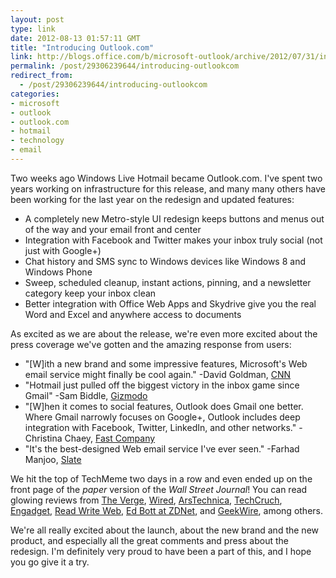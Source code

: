```yaml
---
layout: post
type: link
date: 2012-08-13 01:57:11 GMT
title: "Introducing Outlook.com"
link: http://blogs.office.com/b/microsoft-outlook/archive/2012/07/31/introducing-outlook-com-modern-email-for-the-next-billion-mailboxes.aspx
permalink: /post/29306239644/introducing-outlookcom
redirect_from: 
  - /post/29306239644/introducing-outlookcom
categories:
- microsoft
- outlook
- outlook.com
- hotmail
- technology
- email
---
```

<p>Two weeks ago Windows Live Hotmail became Outlook.com. I've spent two years working on infrastructure for this release, and many many others have been working for the last year on the redesign and updated features:</p>

<ul><li>A completely new Metro-style UI redesign keeps buttons and menus out of the way and your email front and center</li>
<li>Integration with Facebook and Twitter makes your inbox truly social (not just with Google+)</li>
<li>Chat history and SMS sync to Windows devices like Windows 8 and Windows Phone</li>
<li>Sweep, scheduled cleanup, instant actions, pinning, and a newsletter category keep your inbox clean</li>
<li>Better integration with Office Web Apps and Skydrive give you the real Word and Excel and anywhere access to documents</li>
</ul>

<p>As excited as we are about the release, we're even more excited about the press coverage we've gotten and the amazing response from users:</p>
<ul><li>"[W]ith a new brand and some impressive features, Microsoft's Web email service might finally be cool again." -David Goldman, <a href="http://money.cnn.com/2012/07/31/technology/hotmail-outlook-overhaul/">CNN</a></li>
<li>"Hotmail just pulled off the biggest victory in the inbox game since Gmail" -Sam Biddle, <a href="http://gizmodo.com/5930358/microsoft-did-the-impossible-the-new-hotmail-is-fantastic">Gizmodo</a></li>
<li>"[W]hen it comes to social features, Outlook does Gmail one better. Where Gmail narrowly focuses on Google+, Outlook includes deep integration with Facebook, Twitter, LinkedIn, and other networks." -Christina Chaey, <a href="http://www.fastcompany.com/1844207/outlook-microsofts-answer-everything-youve-ever-hated-about-hotmail">Fast Company</a></li>
<li>"It's the best-designed Web email service I've ever seen." -Farhad Manjoo, <a href="http://www.slate.com/articles/technology/technology/2012/07/outlook_webmail_microsoft_s_new_email_service_looks_great_and_doesn_t_invade_your_privacy_.html">Slate</a></li>
</ul>

<p>We hit the top of TechMeme two days in a row and even ended up on the front page of the <i>paper</i> version of the <i>Wall Street Journal</i>! You can read glowing reviews from <a href="http://www.theverge.com/2012/7/31/3201345/outlook-com-hotmail-preview-features-screenshots">The Verge</a>, <a href="http://www.wired.com/gadgetlab/2012/07/hands-on-with-microsoft-outlook-com/?utm">Wired</a>, <a href="http://arstechnica.com/information-technology/2012/07/microsoft-unveils-windows-8-inspired-outlook-com-freemail-service/?utm">ArsTechnica</a>, <a href="http://techcrunch.com/2012/07/31/ms-outlook-2012/">TechCruch</a>, <a href="http://www.engadget.com/2012/07/31/microsoft-outlook-email-service-announced/">Engadget</a>, <a href="http://www.readwriteweb.com/archives/get-your-email-address-for-outlookcom-microsofts-new-hotmail-killer.php">Read Write Web</a>, <a href="http://www.zdnet.com/goodbye-hotmail-hello-outlook-com-7000001893/">Ed Bott at ZDNet</a>, and <a href="http://www.geekwire.com/2012/farewell-hotmail-microsoft-rolling-outlook-webmail-service/">GeekWire</a>, among others.</p>
<p>We're all really excited about the launch, about the new brand and the new product, and especially all the great comments and press about the redesign. I'm definitely very proud to have been a part of this, and I hope you go give it a try.</p>